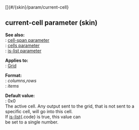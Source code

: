 []{#/{skin}/param/current-cell}    
## current-cell parameter (skin)    
**See also:**    
:   [cell-span parameter](/ref/%7Bskin%7D/param/cell-span/cell-span.md)    
:   [cells parameter](/ref/%7Bskin%7D/param/cells/cells.md)    
:   [is-list parameter](/ref/%7Bskin%7D/param/is-list/is-list.md)    
<!-- -->    
**Applies to:**    
:   [Grid](/ref/%7Bskin%7D/control/grid/grid.md)    
<!-- -->    
**Format:**    
:   *columns*,*rows*    
:   *items*    
<!-- -->    
**Default value:**    
:   0x0    
The active cell. Any output sent to the grid, that is not sent to a    
specific cell, will go into this cell.    
If [is-list](/ref/%7Bskin%7D/param/is-list/is-list.md){.code} is true, this value can    
be set to a single number.  